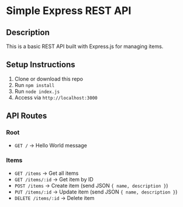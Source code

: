 # Simple Express REST API

## Description
This is a basic REST API built with Express.js for managing items.

## Setup Instructions

1. Clone or download this repo
2. Run `npm install`
3. Run `node index.js`
4. Access via `http://localhost:3000`

## API Routes

### Root
- `GET /` → Hello World message

### Items
- `GET /items` → Get all items
- `GET /items/:id` → Get item by ID
- `POST /items` → Create item (send JSON `{ name, description }`)
- `PUT /items/:id` → Update item (send JSON `{ name, description }`)
- `DELETE /items/:id` → Delete item

